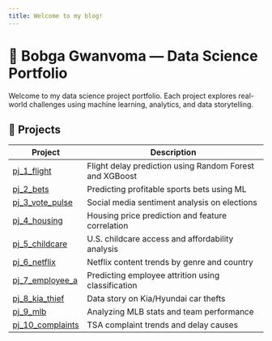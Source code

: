 ```yaml
---
title: Welcome to my blog!
---
```

# 🧠 Bobga Gwanvoma — Data Science Portfolio

Welcome to my data science project portfolio. Each project explores real-world challenges using machine learning, analytics, and data storytelling.

## 📁 Projects

| Project | Description |
|--------|-------------|
| [pj_1_flight](pj_1_flight/README.md) | Flight delay prediction using Random Forest and XGBoost |
| [pj_2_bets](pj_2_bets/README.md) | Predicting profitable sports bets using ML |
| [pj_3_vote_pulse](pj_3_vote_pulse/README.md) | Social media sentiment analysis on elections |
| [pj_4_housing](pj_4_housing/README.md) | Housing price prediction and feature correlation |
| [pj_5_childcare](pj_5_childcare/README.md) | U.S. childcare access and affordability analysis |
| [pj_6_netflix](pj_6_netflix/README.md) | Netflix content trends by genre and country |
| [pj_7_employee_a](pj_7_employee_a/README.md) | Predicting employee attrition using classification |
| [pj_8_kia_thief](pj_8_kia_thief/README.md) | Data story on Kia/Hyundai car thefts |
| [pj_9_mlb](pj_9_mlb/README.md) | Analyzing MLB stats and team performance |
| [pj_10_complaints](pj_10_complaints/README.md) | TSA complaint trends and delay causes |
